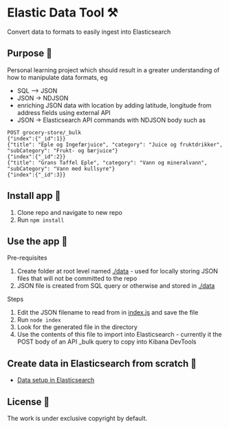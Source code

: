 # Elastic Data Tool ⚒️

Convert data to formats to easily ingest into Elasticsearch

## Purpose 💖

Personal learning project which should result in a greater understanding of how to manipulate data formats, eg

- SQL --> JSON
- JSON -> NDJSON
- enriching JSON data with location by adding latitude, longitude from address fields using external API
- JSON -> Elasticsearch API commands with NDJSON body such as

```
POST grocery-store/_bulk
{"index":{"_id":1}}
{"title": "Eple og Ingefærjuice", "category": "Juice og fruktdrikker", "subCategory": "Frukt- og bærjuice"}
{"index":{"_id":2}}
{"title": "Grans Taffel Eple", "category": "Vann og mineralvann", "subCategory": "Vann med kullsyre"}
{"index":{"_id":3}}
```

## Install app 🐣

1. Clone repo and navigate to new repo
2. Run `npm install`

## Use the app 🎷

Pre-requisites

1. Create folder at root level named [./data](./data) - used for locally storing JSON files that will not be committed to the repo
2. JSON file is created from SQL query or otherwise and stored in [./data](./data)

Steps

1. Edit the JSON filename to read from in [index.js](./index.js) and save the file
2. Run `node index`
3. Look for the generated file in the directory
4. Use the contents of this file to import into Elasticsearch - currently it the POST body of an API \_bulk query to copy into Kibana DevTools

## Create data in Elasticsearch from scratch 🎸

- [Data setup in Elasticsearch](elasticsearch-data-setup.md)

## License 📝

The work is under exclusive copyright by default.
